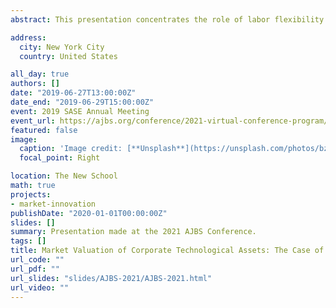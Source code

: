 ```yaml
---
abstract: This presentation concentrates the role of labor flexibility in the pursuit of innovation strategies. The resource-based view (RBV) of the firm has both recognized the importance of flexible employment and of the internally-trained labor with regular contracts. While the former cohort is more likely to be downsized during economic crises, the latter contributes to firm’s long-term competitive advantage via the acquisition of nontransferable skills. This research aims to answer the question about the role of HR practices in corporate innovation.  Specifically, the issue in focus is numerical labor flexibility that “reflects the ability of firms to use the external labor market to replace regular employees and/or to use temporary employees” (Kato & Zhou, 2018).

address:
  city: New York City
  country: United States

all_day: true
authors: []
date: "2019-06-27T13:00:00Z"
date_end: "2019-06-29T15:00:00Z"
event: 2019 SASE Annual Meeting
event_url: https://ajbs.org/conference/2021-virtual-conference-program/ 
featured: false
image:
  caption: 'Image credit: [**Unsplash**](https://unsplash.com/photos/bzdhc5b3Bxs)'
  focal_point: Right

location: The New School
math: true
projects:
- market-innovation
publishDate: "2020-01-01T00:00:00Z"
slides: []
summary: Presentation made at the 2021 AJBS Conference.
tags: []
title: Market Valuation of Corporate Technological Assets: The Case of Japan's Institutional Adaptability
url_code: ""
url_pdf: ""
url_slides: "slides/AJBS-2021/AJBS-2021.html"
url_video: ""
---
```


